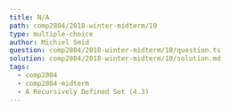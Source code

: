 ```yaml
---
title: N/A
path: comp2804/2018-winter-midterm/10
type: multiple-choice
author: Michiel Smid
question: comp2804/2018-winter-midterm/10/question.ts
solution: comp2804/2018-winter-midterm/10/solution.md
tags:
  - comp2804
  - comp2804-midterm
  - A Recursively Defined Set (4.3)
---
```

